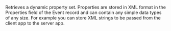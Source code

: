 ﻿Retrieves a dynamic property set. Properties are stored in XML format in the Properties field of the Event record and can contain any simple data types of any size. For example you can store XML strings to be passed from the client app to the server app.